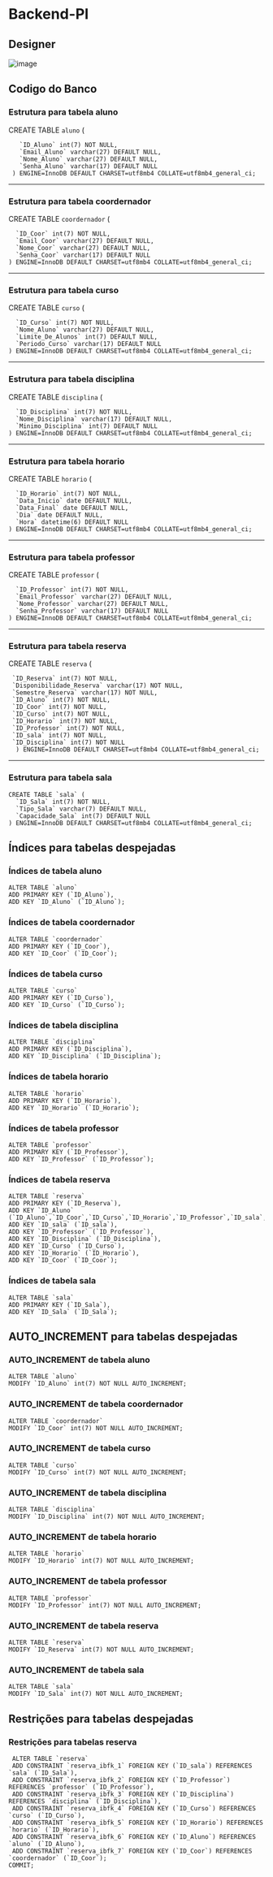 # Backend-PI



## Designer

 ![image](https://github.com/AbraaoOliveiraHoracio/Backend-PI/assets/127244271/9bfbc7c1-859e-4408-84e3-952acc82ab46)




## Codigo do Banco



### Estrutura para tabela  aluno

 
 CREATE TABLE `aluno` (
 
       `ID_Aluno` int(7) NOT NULL,
       `Email_Aluno` varchar(27) DEFAULT NULL,
       `Nome_Aluno` varchar(27) DEFAULT NULL,
       `Senha_Aluno` varchar(17) DEFAULT NULL
     ) ENGINE=InnoDB DEFAULT CHARSET=utf8mb4 COLLATE=utf8mb4_general_ci;
 
-- --------------------------------------------------------
 

### Estrutura para tabela  coordernador

 
CREATE TABLE `coordernador` (

      `ID_Coor` int(7) NOT NULL,
      `Email_Coor` varchar(27) DEFAULT NULL,
      `Nome_Coor` varchar(27) DEFAULT NULL,
      `Senha_Coor` varchar(17) DEFAULT NULL
    ) ENGINE=InnoDB DEFAULT CHARSET=utf8mb4 COLLATE=utf8mb4_general_ci;
     
-- --------------------------------------------------------
 

### Estrutura para tabela  curso

 
CREATE TABLE `curso` (

      `ID_Curso` int(7) NOT NULL,
      `Nome_Aluno` varchar(27) DEFAULT NULL,
      `Limite_De_Alunos` int(7) DEFAULT NULL,
      `Periodo_Curso` varchar(17) DEFAULT NULL
    ) ENGINE=InnoDB DEFAULT CHARSET=utf8mb4 COLLATE=utf8mb4_general_ci;
     
-- --------------------------------------------------------
 

### Estrutura para tabela  disciplina

 
CREATE TABLE `disciplina` (

      `ID_Disciplina` int(7) NOT NULL,
      `Nome_Disciplina` varchar(17) DEFAULT NULL,
      `Minimo_Disciplina` int(7) DEFAULT NULL
    ) ENGINE=InnoDB DEFAULT CHARSET=utf8mb4 COLLATE=utf8mb4_general_ci;
     
-- --------------------------------------------------------
 

### Estrutura para tabela  horario

 
CREATE TABLE `horario` (

      `ID_Horario` int(7) NOT NULL,
      `Data_Inicio` date DEFAULT NULL,
      `Data_Final` date DEFAULT NULL,
      `Dia` date DEFAULT NULL,
      `Hora` datetime(6) DEFAULT NULL
    ) ENGINE=InnoDB DEFAULT CHARSET=utf8mb4 COLLATE=utf8mb4_general_ci;
     
-- --------------------------------------------------------
 

### Estrutura para tabela  professor

 
CREATE TABLE `professor` (

      `ID_Professor` int(7) NOT NULL,
      `Email_Professor` varchar(27) DEFAULT NULL,
      `Nome_Professor` varchar(27) DEFAULT NULL,
      `Senha_Professor` varchar(17) DEFAULT NULL
    ) ENGINE=InnoDB DEFAULT CHARSET=utf8mb4 COLLATE=utf8mb4_general_ci;
     
-- --------------------------------------------------------
 

### Estrutura para tabela  reserva

 
CREATE TABLE `reserva` (
  
     `ID_Reserva` int(7) NOT NULL,
     `Disponibilidade_Reserva` varchar(17) NOT NULL,
     `Semestre_Reserva` varchar(17) NOT NULL,
     `ID_Aluno` int(7) NOT NULL,
     `ID_Coor` int(7) NOT NULL,
     `ID_Curso` int(7) NOT NULL,
     `ID_Horario` int(7) NOT NULL,
     `ID_Professor` int(7) NOT NULL,
     `ID_sala` int(7) NOT NULL,
     `ID_Disciplina` int(7) NOT NULL
      ) ENGINE=InnoDB DEFAULT CHARSET=utf8mb4 COLLATE=utf8mb4_general_ci;
       
-- --------------------------------------------------------
 

### Estrutura para tabela sala

    CREATE TABLE `sala` (
      `ID_Sala` int(7) NOT NULL,
      `Tipo_Sala` varchar(7) DEFAULT NULL,
      `Capacidade_Sala` int(7) DEFAULT NULL
    ) ENGINE=InnoDB DEFAULT CHARSET=utf8mb4 COLLATE=utf8mb4_general_ci;
     

## Índices para tabelas despejadas

 
### Índices de tabela  aluno

    ALTER TABLE `aluno`
    ADD PRIMARY KEY (`ID_Aluno`),
    ADD KEY `ID_Aluno` (`ID_Aluno`);
 

### Índices de tabela  coordernador

    ALTER TABLE `coordernador`
    ADD PRIMARY KEY (`ID_Coor`),
    ADD KEY `ID_Coor` (`ID_Coor`);
   

### Índices de tabela  curso

    ALTER TABLE `curso`
    ADD PRIMARY KEY (`ID_Curso`),
    ADD KEY `ID_Curso` (`ID_Curso`);
   

### Índices de tabela  disciplina

    ALTER TABLE `disciplina`
    ADD PRIMARY KEY (`ID_Disciplina`),
    ADD KEY `ID_Disciplina` (`ID_Disciplina`);
   

### Índices de tabela  horario

    ALTER TABLE `horario`
    ADD PRIMARY KEY (`ID_Horario`),
    ADD KEY `ID_Horario` (`ID_Horario`);
   

### Índices de tabela  professor

    ALTER TABLE `professor`
    ADD PRIMARY KEY (`ID_Professor`),
    ADD KEY `ID_Professor` (`ID_Professor`);
   

### Índices de tabela  reserva

    ALTER TABLE `reserva`
    ADD PRIMARY KEY (`ID_Reserva`),
    ADD KEY `ID_Aluno` (`ID_Aluno`,`ID_Coor`,`ID_Curso`,`ID_Horario`,`ID_Professor`,`ID_sala`,`ID_Disciplina`),
    ADD KEY `ID_sala` (`ID_sala`),
    ADD KEY `ID_Professor` (`ID_Professor`),
    ADD KEY `ID_Disciplina` (`ID_Disciplina`),
    ADD KEY `ID_Curso` (`ID_Curso`),
    ADD KEY `ID_Horario` (`ID_Horario`),
    ADD KEY `ID_Coor` (`ID_Coor`);
   

### Índices de tabela  sala

    ALTER TABLE `sala`
    ADD PRIMARY KEY (`ID_Sala`),
    ADD KEY `ID_Sala` (`ID_Sala`);
 

## AUTO_INCREMENT para tabelas despejadas

### AUTO_INCREMENT de tabela aluno

    ALTER TABLE `aluno`
    MODIFY `ID_Aluno` int(7) NOT NULL AUTO_INCREMENT;
   
### AUTO_INCREMENT de tabela  coordernador

    ALTER TABLE `coordernador`
    MODIFY `ID_Coor` int(7) NOT NULL AUTO_INCREMENT;
   

### AUTO_INCREMENT de tabela  curso

    ALTER TABLE `curso`
    MODIFY `ID_Curso` int(7) NOT NULL AUTO_INCREMENT;
 

### AUTO_INCREMENT de tabela  disciplina

    ALTER TABLE `disciplina`
    MODIFY `ID_Disciplina` int(7) NOT NULL AUTO_INCREMENT;
   

### AUTO_INCREMENT de tabela horario

    ALTER TABLE `horario`
    MODIFY `ID_Horario` int(7) NOT NULL AUTO_INCREMENT;
     

### AUTO_INCREMENT de tabela professor

    ALTER TABLE `professor`
    MODIFY `ID_Professor` int(7) NOT NULL AUTO_INCREMENT;
     

### AUTO_INCREMENT de tabela  reserva

    ALTER TABLE `reserva`
    MODIFY `ID_Reserva` int(7) NOT NULL AUTO_INCREMENT;
     

### AUTO_INCREMENT de tabela  sala

    ALTER TABLE `sala`
    MODIFY `ID_Sala` int(7) NOT NULL AUTO_INCREMENT;
     

## Restrições para tabelas despejadas



### Restrições para tabelas  reserva

     ALTER TABLE `reserva`
     ADD CONSTRAINT `reserva_ibfk_1` FOREIGN KEY (`ID_sala`) REFERENCES `sala` (`ID_Sala`), 
     ADD CONSTRAINT `reserva_ibfk_2` FOREIGN KEY (`ID_Professor`) REFERENCES `professor` (`ID_Professor`),
     ADD CONSTRAINT `reserva_ibfk_3` FOREIGN KEY (`ID_Disciplina`) REFERENCES `disciplina` (`ID_Disciplina`),
     ADD CONSTRAINT `reserva_ibfk_4` FOREIGN KEY (`ID_Curso`) REFERENCES `curso` (`ID_Curso`),
     ADD CONSTRAINT `reserva_ibfk_5` FOREIGN KEY (`ID_Horario`) REFERENCES `horario` (`ID_Horario`),
     ADD CONSTRAINT `reserva_ibfk_6` FOREIGN KEY (`ID_Aluno`) REFERENCES `aluno` (`ID_Aluno`),
     ADD CONSTRAINT `reserva_ibfk_7` FOREIGN KEY (`ID_Coor`) REFERENCES `coordernador` (`ID_Coor`);
    COMMIT;
